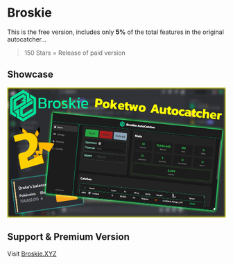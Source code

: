 # Broskie

This is the free version, includes only **5%** of the total features in the original autocatcher...

> 150  Stars = Release of paid version
## Showcase
<a href="https://www.youtube.com/watch?v=k-jwhHXKRUY">
    <img src="/SCxrhOK.png" alt="Link" width="550" height="300">
</a>

## Support & Premium Version
Visit [Broskie.XYZ](https://broskie.xyz/)
